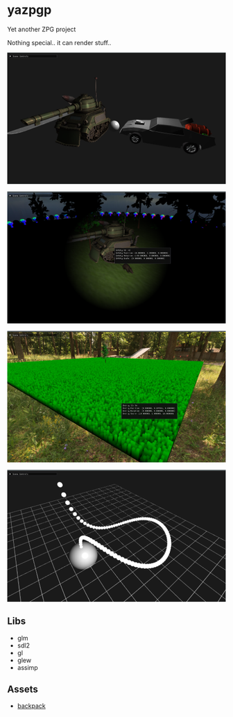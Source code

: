 # yazpgp
Yet another ZPG project

Nothing special.. it can render stuff..

![models](examples/models.png)

![light](examples/light.png)

![grass](examples/grass.png)

![curve](examples/curve.png)


## Libs
- glm
- sdl2
- gl
- glew
- assimp

## Assets
- [backpack](https://sketchfab.com/3d-models/survival-guitar-backpack-799f8c4511f84fab8c3f12887f7e6b36#download)